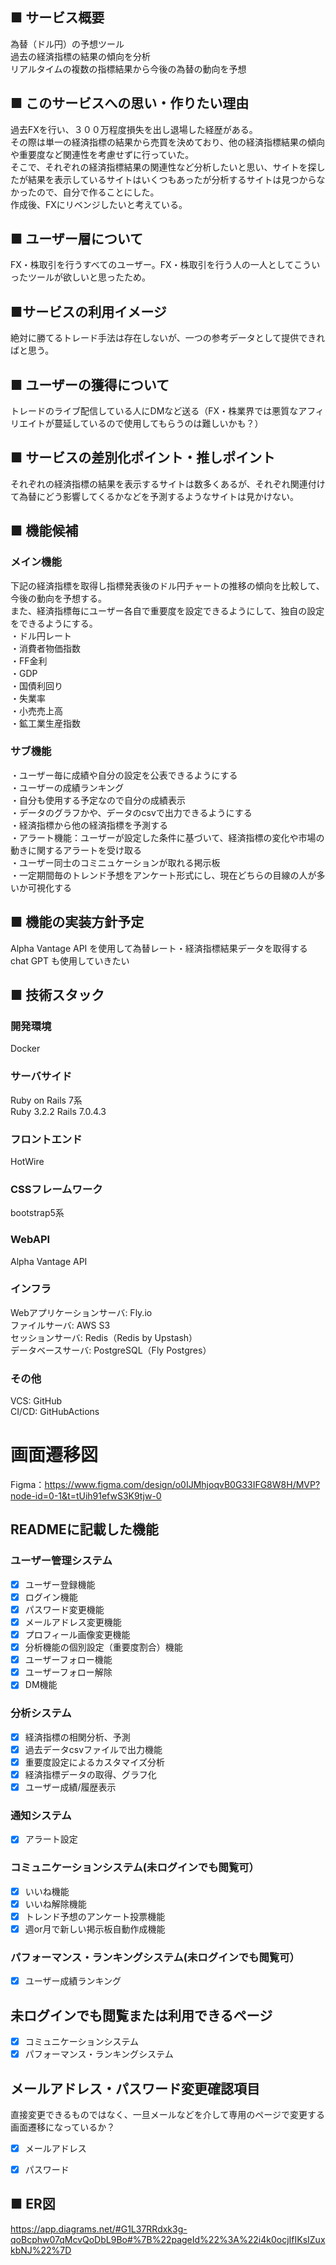## <div>■ サービス概要</div>
<div>為替（ドル円）の予想ツール</div>
<div>過去の経済指標の結果の傾向を分析</div>
<div>リアルタイムの複数の指標結果から今後の為替の動向を予想</div>

## <div>■ このサービスへの思い・作りたい理由</div>
<div>過去FXを行い、３００万程度損失を出し退場した経歴がある。</div>
<div>その際は単一の経済指標の結果から売買を決めており、他の経済指標結果の傾向や重要度など関連性を考慮せずに行っていた。</div>
<div>そこで、それぞれの経済指標結果の関連性など分析したいと思い、サイトを探したが結果を表示しているサイトはいくつもあったが分析するサイトは見つからなかったので、自分で作ることにした。</div>
<div>作成後、FXにリベンジしたいと考えている。</div>

## <div>■ ユーザー層について</div>
<div>FX・株取引を行うすべてのユーザー。FX・株取引を行う人の一人としてこういったツールが欲しいと思ったため。</div>

## <div>■サービスの利用イメージ</div>
<div>絶対に勝てるトレード手法は存在しないが、一つの参考データとして提供できればと思う。</div>

## <div>■ ユーザーの獲得について</div>
<div>トレードのライブ配信している人にDMなど送る（FX・株業界では悪質なアフィリエイトが蔓延しているので使用してもらうのは難しいかも？）</div>

## <div>■ サービスの差別化ポイント・推しポイント</div>
<div>それぞれの経済指標の結果を表示するサイトは数多くあるが、それぞれ関連付けて為替にどう影響してくるかなどを予測するようなサイトは見かけない。</div>

## <div>■ 機能候補</div>
### <div>メイン機能</div>
<div>下記の経済指標を取得し指標発表後のドル円チャートの推移の傾向を比較して、今後の動向を予想する。</div>
<div>また、経済指標毎にユーザー各自で重要度を設定できるようにして、独自の設定をできるようにする。</div>
<div>・ドル円レート</div>
<div>・消費者物価指数</div>
<div>・FF金利</div>
<div>・GDP</div>
<div>・国債利回り</div>
<div>・失業率</div>
<div>・小売売上高</div>
<div>・鉱工業生産指数</div>

### <div>サブ機能</div>
<div>・ユーザー毎に成績や自分の設定を公表できるようにする</div>
<div>・ユーザーの成績ランキング</div>
<div>・自分も使用する予定なので自分の成績表示</div>
<div>・データのグラフかや、データのcsvで出力できるようにする</div>
<div>・経済指標から他の経済指標を予測する</div>
<div>・アラート機能：ユーザーが設定した条件に基づいて、経済指標の変化や市場の動きに関するアラートを受け取る</div>
<div>・ユーザー同士のコミニュケーションが取れる掲示板</div>
<div>・一定期間毎のトレンド予想をアンケート形式にし、現在どちらの目線の人が多いか可視化する</div>

## <div>■ 機能の実装方針予定</div>
<div>Alpha Vantage API を使用して為替レート・経済指標結果データを取得する</div>
<div>chat GPT も使用していきたい</div>

## <div>■ 技術スタック</div>
### <div>開発環境</div>
<div>Docker</div>

### <div>サーバサイド</div>
<div>Ruby on Rails 7系</div>
<div>Ruby 3.2.2 Rails 7.0.4.3</div>

### <div>フロントエンド</div>
<div>HotWire</div>

### <div>CSSフレームワーク</div>
<div>bootstrap5系</div>

### <div>WebAPI</div>
<div>Alpha Vantage API</div>

### <div>インフラ</div>
<div>Webアプリケーションサーバ: Fly.io</div>
<div>ファイルサーバ: AWS S3</div>
<div>セッションサーバ: Redis（Redis by Upstash）</div>
<div>データベースサーバ: PostgreSQL（Fly Postgres）</div>

### <div>その他</div>
<div>VCS: GitHub</div>
<div>CI/CD: GitHubActions</div>

# 画面遷移図

Figma：https://www.figma.com/design/o0IJMhjoqvB0G33IFG8W8H/MVP?node-id=0-1&t=tUih91efwS3K9tjw-0

## READMEに記載した機能
###  ユーザー管理システム
- [x] ユーザー登録機能
- [x] ログイン機能
- [x] パスワード変更機能
- [x] メールアドレス変更機能
- [x] プロフィール画像変更機能
- [x] 分析機能の個別設定（重要度割合）機能
- [x] ユーザーフォロー機能
- [x] ユーザーフォロー解除
- [x] DM機能
### 分析システム
- [x] 経済指標の相関分析、予測
- [x] 過去データcsvファイルで出力機能
- [x] 重要度設定によるカスタマイズ分析
- [x] 経済指標データの取得、グラフ化
- [x] ユーザー成績/履歴表示

###  通知システム
- [x] アラート設定

###  コミュニケーションシステム(未ログインでも閲覧可）
- [x] いいね機能
- [x] いいね解除機能
- [x] トレンド予想のアンケート投票機能
- [x] 週or月で新しい掲示板自動作成機能

###  パフォーマンス・ランキングシステム(未ログインでも閲覧可）
- [x] ユーザー成績ランキング

## 未ログインでも閲覧または利用できるページ
- [x] コミュニケーションシステム
- [x] パフォーマンス・ランキングシステム

## メールアドレス・パスワード変更確認項目
直接変更できるものではなく、一旦メールなどを介して専用のページで変更する画面遷移になっているか？
- [x] メールアドレス
- [x] パスワード


## <div>■ ER図</div>
https://app.diagrams.net/#G1L37RRdxk3g-qoBcphw07qMcvQoDbL9Bo#%7B%22pageId%22%3A%22i4k0ocjIfIKsIZuxkbNJ%22%7D


